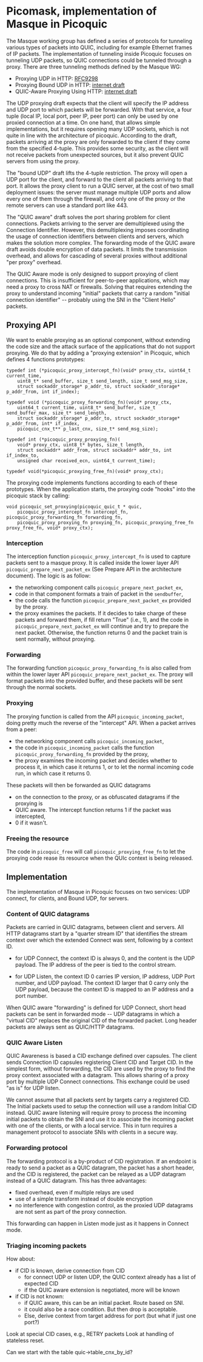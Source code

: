 # Picomask, implementation of Masque in Picoquic

The Masque working group has defined a series of protocols for tunneling
various types of packets into QUIC, including for example Ethernet frames
of IP packets. The implementation of tunneling inside Picoquic
focuses on tunneling UDP packets, so QUIC connections could be
tunneled through a proxy. There are three tunneling methods defined by
the Masque WG:

* Proxying UDP in HTTP: [RFC9298](https://datatracker.ietf.org/doc/rfc9298/)
* Proxying Bound UDP in HTTP: [internet draft](https://datatracker.ietf.org/doc/draft-ietf-masque-connect-udp-listen/)
* QUIC-Aware Proxying Using HTTP: [internet draft](https://datatracker.ietf.org/doc/draft-ietf-masque-quic-proxy/)

The UDP proxying draft expects that the client will specify the IP address
and UDP port to which packets will be forwarded. With that service, a
four tuple (local IP, local port, peer IP, peer port) can
only be used by one proxied connection at a time. On one hand, that
allows simple implementations, but it requires opening many UDP sockets,
which is not quite in line with the architecture of picoquic. According
to the draft, packets arriving at the proxy are only forwarded to the
client if they come from the specified 4-tuple. This provides some
security, as the client will not receive packets from unexpected
sources, but it also prevent QUIC servers from using the proxy.

The "bound UDP" draft lifts the 4-tuple restriction. The proxy will
open a UDP port for the client, and forward to the client all packets
arriving to that port. It allows the proxy client to run a QUIC server,
at the cost of two small deployment issues: the server must manage
multiple UDP ports and allow every one of them through the firewall,
and only one of the proxy or
the remote servers can use a standard port like 443.

The "QUIC aware" draft solves the port sharing problem for client connections.
Packets arriving to the server are demultiplexed using the Connection Identifier.
However, this demultiplexing imposes coordinating the usage of connection
identifiers between clients and servers, which makes the solution
more complex. The forwarding mode of the QUIC aware draft avoids double
encryption of data packets. It limits the transmission overhead, and allows for
cascading of several proxies without additional "per proxy" overhead.

The QUIC Aware mode is only designed to support proxying of client
connections. This is insufficient for peer-to-peer applications, which may
need a proxy to cross NAT or firewalls. Solving that requires extending the
proxy to understand incoming "initial" packets that carry a random "initial
connection identifier" -- probably using the SNI in the "Client Hello"
packets.

## Proxying API

We want to enable proxying as an optional component, without extending the
code size and the attack surface of the applications that do not support
proxying. We do that by adding a "proxying extension" in Picoquic, which
defines 4 functions prototypes:

```
typedef int (*picoquic_proxy_intercept_fn)(void* proxy_ctx, uint64_t current_time,
    uint8_t* send_buffer, size_t send_length, size_t send_msg_size,
    struct sockaddr_storage* p_addr_to, struct sockaddr_storage* p_addr_from, int if_index);

typedef void (*picoquic_proxy_forwarding_fn)(void* proxy_ctx,
    uint64_t current_time, uint8_t* send_buffer, size_t send_buffer_max, size_t* send_length,
    struct sockaddr_storage* p_addr_to, struct sockaddr_storage* p_addr_from, int* if_index,
    picoquic_cnx_t** p_last_cnx, size_t* send_msg_size);

typedef int (*picoquic_proxy_proxying_fn)(
    void* proxy_ctx, uint8_t* bytes, size_t length,
    struct sockaddr* addr_from, struct sockaddr* addr_to, int if_index_to,
    unsigned char received_ecn, uint64_t current_time);

typedef void(*picoquic_proxying_free_fn)(void* proxy_ctx);
```

The proxying code implements functions according to each of these prototypes. When
the application starts, the proxying code "hooks" into the picoquic stack by calling:

```
void picoquic_set_proxying(picoquic_quic_t * quic,
    picoquic_proxy_intercept_fn intercept_fn, picoquic_proxy_forwarding_fn forwarding_fn, 
    picoquic_proxy_proxying_fn proxying_fn, picoquic_proxying_free_fn proxy_free_fn, void* proxy_ctx);
```

### Interception

The interception function `picoquic_proxy_intercept_fn` is used to capture packets 
sent to a masque proxy. It is called inside the lower layer API
`picoquic_prepare_next_packet_ex` (See Prepare API in the
architecture document). The logic is as follow:

* the networking component calls `picoquic_prepare_next_packet_ex`,
* code in that component formats a train of packet in the `sendbuffer`,
* the code calls the function `picoquic_prepare_next_packet_ex` provided by
  the proxy.
* the proxy examines the packets. If it decides to take charge of
  these packets and forward them, if fill return "True" (i.e., 1),
  and the code in `picoquic_prepare_next_packet_ex` will continue
  and try to prepare the next packet. Otherwise, the function
  returns 0 and the packet train is sent normally, without proxying.

### Forwarding

The forwarding function `picoquic_proxy_forwarding_fn` is also called from
within the lower layer API `picoquic_prepare_next_packet_ex`. The proxy
will format packets into the provided buffer, and these packets will
be sent through the normal sockets.

### Proxying

The proxying function is called from the API `picoquic_incoming_packet`,
doing pretty much the reverse of the "intercept" API. When a
packet arrives from a peer:

* the networking component calls `picoquic_incoming_packet`,
* the code in `picoquic_incoming_packet` calls the function
  `picoquic_proxy_forwarding_fn` provided by the proxy,
* the proxy examines the incoming packet and decides whether
  to process it, in which case it returns 1, or to let the
  normal incoming code run, in which case it returns 0.

These packets will then be forwarded as QUIC datagrams
* on the connection to the proxy, or as obfuscated datagrams if the proxying is
* QUIC aware. The intercept function returns 1 if the packet was intercepted,
* 0 if it wasn't.

### Freeing the resource

The code in `picoquic_free` will call `picoquic_proxying_free_fn` to let the
proxying code rease its resource when the QUIc context is being released.


## Implementation

The implementation of Masque in Picoquic focuses on two services: UDP connect,
for clients, and  Bound UDP, for servers.

### Content of QUIC datagrams

Packets are carried in QUIC datagrams, between client and servers. All HTTP datagrams
start by a "quarter stream ID" that identifies the stream context over which the
extended Connect was sent, following by a context ID.

* for UDP Connect, the context ID is always 0, and the content is the UDP payload.
  The IP address of the peer is tied to the control stream.

* for UDP Listen, the context ID 0 carries IP version, IP address, UDP Port number,
  and UDP payload. The context ID larger that 0 carry only the UDP payload,
  because the context ID is mapped to an IP address and a port number.

When QUIC aware "forwarding" is defined for UDP Connect, short head packets can be sent in forwarded
mode -- UDP datagrams in which a "virtual CID" replaces the original CID of the forwarded packet. Long
header packets are always sent as QUIC/HTTP datagrams.

### QUIC Aware Listen

QUIC Awareness is based a CID exchange defined over capsules. The client sends Connection ID
capsules registering Client CID and Target CID. In the simplest form, without forwarding, the
CID are used by the proxy to find the proxy context associated with a datagram. This allows
sharing of a proxy port by multiple UDP Connect connections. This exchange could be used
"as is" for UDP listen.

We cannot assume that all packets sent by targets carry a registered CID. The
Initial packets used to setup the connection will use a random Initial CID instead.
QUIC aware listening will require proxy to process the incoming initial packets to obtain the
SNI and use it to associate the incoming packet with one of the clients, or with a local service.
This in turn requires a management protocol to associate SNIs with clients in a secure way.

### Forwarding protocol

The forwarding protocol is a by-product of CID registration. If an endpoint is ready
to send a packet as a QUIC datagram, the packet has a short header, and the CID is
registered, the packet can be relayed as a UDP datagram instead of a QUIC datagram.
This has three advantages:

* fixed overhead, even if multiple relays are used
* use of a simple transform instead of double encryption
* no interference with congestion control, as the proxied UDP datagrams are not
  sent as part of the proxy connection.

This forwarding can happen in Listen mode just as it happens in Connect mode.

### Triaging incoming packets

How about:

* if CID is known, derive connection from CID
    - for connect UDP or listen UDP, the QUIC context already has a list of expected CID
    - if the QUIC aware extension is negotiated, more will be known
* if CID is not known:
    - if QUIC aware, this can be an initial packet. Route based on SNI.
    - it could also be a race condition. But then drop is acceptable.
    - Else, derive context from target address for port (but what if just one port?)

Look at special CID cases, e.g., RETRY packets
Look at handling of stateless reset.

Can we start with the table quic->table_cnx_by_id?


